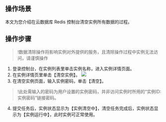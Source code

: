 ## 操作场景
本文为您介绍在云数据库 Redis 控制台清空实例所有数据的过程。

## 操作步骤
>!数据清除操作将影响实例对外提供的服务，且清除操作过程中实例无法访问，请谨慎操作

1. 登录控制台，在实例列表里单击实例名称，进入实例详情页面。
2. 在实例详情页里单击【清空实例】。
![](https://main.qcloudimg.com/raw/36eaaebab2c62402bcc46bde2e81ab73.png)
3. 在清空实例页面，输入实例密码，单击【清空】。
 >!此处需输入的密码为用户设置的实例密码，并非访问实例时所用的“实例ID:实例密码”链接密码。
4. 提交任务后，实例状态显示为【实例清空中】，清空任务完成后，实例状态显示为【实例运行中】，此时实例可正常使用。


	
